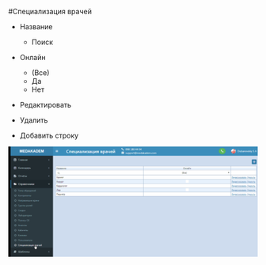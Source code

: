 #Специализация врачей

- Название
  - Поиск

- Онлайн
  - (Все)
  - Да
  - Нет
- Редактировать
- Удалить 
- Добавить строку

![Image](Image/Specializacii.gif)